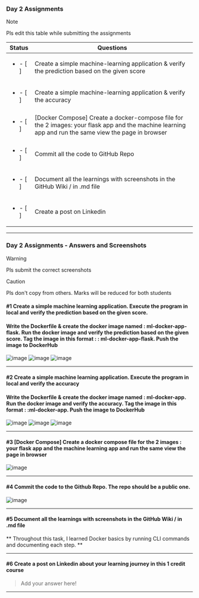 ### Day 2 Assignments

> [!NOTE]
> Pls edit this table while submitting the assignments

| Status         | Questions     | 
|----------------|---------------|
| <ul><li>- [ ] </li></ul> | Create a simple machine-learning application & verify the prediction based on the given score |
| <ul><li>- [ ] </li></ul> | Create a simple machine-learning application & verify the accuracy |
| <ul><li>- [ ] </li></ul> | [Docker Compose] Create a docker-compose file for the 2 images: your flask app and the machine learning app and run the same view the page in browser |
| <ul><li>- [ ] </li></ul> | Commit all the code to GitHub Repo |
| <ul><li>- [ ] </li></ul> | Document all the learnings with screenshots in the GitHub Wiki / in .md file |
| <ul><li>- [ ] </li></ul> | Create a post on Linkedin  |

***

### Day 2 Assignments - Answers and Screenshots

> [!WARNING]
> Pls submit the correct screenshots

> [!CAUTION]
> Pls don't copy from others. Marks will be reduced for both students

#### #1 Create a simple machine learning application. Execute the program in local and verify the prediction based on the given score. 
#### Write the Dockerfile & create the docker image named : ml-docker-app-flask. Run the docker image and verify the prediction based on the given score. Tag the image in this format : <dockerhub-username>: ml-docker-app-flask. Push the image to DockerHub	
![image](https://github.com/user-attachments/assets/92cbe705-4c0b-419e-8e68-a0c02cb5b2e8)
![image](https://github.com/user-attachments/assets/ffc48f02-cdb4-4d54-a9f2-35402ab3af67)
![image](https://github.com/user-attachments/assets/b6235f5f-c537-4d45-b936-407a4f0d344e)


***

#### #2 Create a simple machine learning application. Execute the program in local and verify the accuracy
#### Write the Dockerfile & create the docker image named : ml-docker-app. Run the docker image and verify the accuracy. Tag the image in this format : <dockerhub-username>:ml-docker-app. Push the image to DockerHub
![image](https://github.com/user-attachments/assets/373d3537-a36d-4f53-a3ce-eddddccbb5cc)
![image](https://github.com/user-attachments/assets/8e0e9764-438f-4b25-b436-85a1ce011cbc)
![image](https://github.com/user-attachments/assets/7e61b6c7-e9b6-4094-ad66-cc1632c19690)


***

#### #3 [Docker Compose] Create a docker compose file for the 2 images : your flask app and the machine learning app and run the same view the page in browser
![image](https://github.com/user-attachments/assets/cd90e7f3-90db-4de5-b054-3cbcd3cdff07)

***

#### #4 Commit the code to the Github Repo. The repo should be a public one. 
![image](https://github.com/user-attachments/assets/1c61adbf-51eb-49a3-8dbf-4a9989f632eb)


***

#### #5 Document all the learnings with screenshots in the GitHub Wiki / in .md file

** Throughout this task, I learned Docker basics by running CLI commands and documenting each step.  **

***

#### #6 Create a post on Linkedin about your learning journey in this 1 credit course
> Add your answer here!

***
